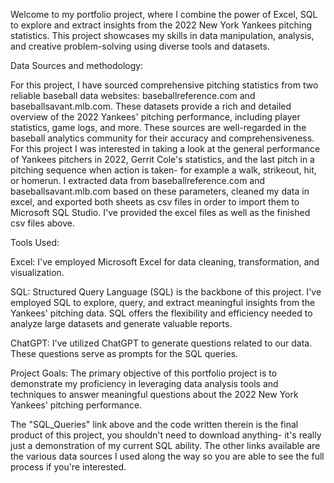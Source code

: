 Welcome to my portfolio project, where I combine the power of Excel, SQL to explore and extract insights from the 2022 New York Yankees pitching statistics. This project showcases my skills in data manipulation, analysis, and creative problem-solving using diverse tools and datasets.

Data Sources and methodology:

For this project, I have sourced comprehensive pitching statistics from two reliable baseball data websites: baseballreference.com and baseballsavant.mlb.com. These datasets provide a rich and detailed overview of the 2022 Yankees' pitching performance, including player statistics, game logs, and more. These sources are well-regarded in the baseball analytics community for their accuracy and comprehensiveness. For this project I was interested in taking a look at the general performance of Yankees pitchers in 2022, Gerrit Cole's statistics, and the last pitch in a pitching sequence when action is taken- for example a walk, strikeout, hit, or homerun. I extracted data from baseballreference.com and baseballsavant.mlb.com based on these parameters, cleaned my data in excel, and exported both sheets as csv files in order to import them to Microsoft SQL Studio. I've provided the excel files as well as the finished csv files above.

Tools Used:

Excel: I've employed Microsoft Excel for data cleaning, transformation, and visualization.

SQL: Structured Query Language (SQL) is the backbone of this project. I've employed SQL to explore, query, and extract meaningful insights from the Yankees' pitching data. SQL offers the flexibility and efficiency needed to analyze large datasets and generate valuable reports.

ChatGPT: I've utilized ChatGPT to generate questions related to our data. These questions serve as prompts for the SQL queries.

Project Goals:
The primary objective of this portfolio project is to demonstrate my proficiency in leveraging data analysis tools and techniques to answer meaningful questions about the 2022 New York Yankees' pitching performance.

The "SQL_Queries" link above and the code written therein is the final product of this project, you shouldn't need to download anything- it's really just a demonstration of my current SQL ability. The other links available are the various data sources I used along the way so you are able to see the full process if you're interested. 
